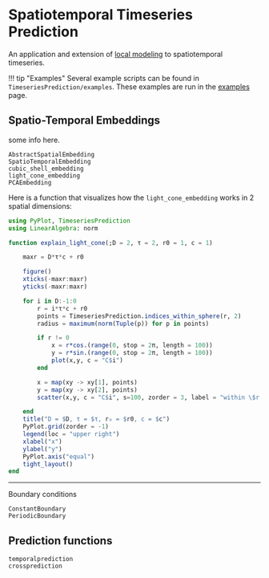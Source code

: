 # Spatiotemporal Timeseries Prediction

An application and extension of [local modeling](tsprediction/localmodels) to
spatiotemporal timeseries.

!!! tip "Examples"
    Several example scripts can be found in `TimeseriesPrediction/examples`. These examples are run in the [examples](stexamples.md) page.


## Spatio-Temporal Embeddings
some info here.
```@docs
AbstractSpatialEmbedding
SpatioTemporalEmbedding
cubic_shell_embedding
light_cone_embedding
PCAEmbedding
```

Here is a function that visualizes how the `light_cone_embedding` works in 2 spatial dimensions:
```julia
using PyPlot, TimeseriesPrediction
using LinearAlgebra: norm

function explain_light_cone(;D = 2, τ = 2, r0 = 1, c = 1)

    maxr = D*τ*c + r0

    figure()
    xticks(-maxr:maxr)
    yticks(-maxr:maxr)

    for i in D:-1:0
        r = i*τ*c + r0
        points = TimeseriesPrediction.indices_within_sphere(r, 2)
        radius = maximum(norm(Tuple(p)) for p in points)

        if r != 0
            x = r*cos.(range(0, stop = 2π, length = 100))
            y = r*sin.(range(0, stop = 2π, length = 100))
            plot(x,y, c = "C$i")
        end

        x = map(xy -> xy[1], points)
        y = map(xy -> xy[2], points)
        scatter(x,y, c = "C$i", s=100, zorder = 3, label = "within \$r = r_0 + $i \\tau c\$")

    end
    title("D = $D, τ = $τ, r₀ = $r0, c = $c")
    PyPlot.grid(zorder = -1)
    legend(loc = "upper right")
    xlabel("x")
    ylabel("y")
    PyPlot.axis("equal")
    tight_layout()
end
```

---

Boundary conditions
```@docs
ConstantBoundary
PeriodicBoundary
```

## Prediction functions
```@docs
temporalprediction
crossprediction
```
